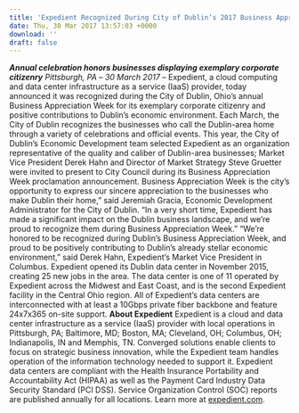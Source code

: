 ```yaml
---
title: 'Expedient Recognized During City of Dublin’s 2017 Business Appreciation Week'
date: Thu, 30 Mar 2017 13:57:03 +0000
download: ''
draft: false
---
```


**_Annual celebration honors businesses displaying exemplary corporate citizenry_** _Pittsburgh, PA_ – _30 March 2017_ – Expedient, a cloud computing and data center infrastructure as a service (IaaS) provider, today announced it was recognized during the City of Dublin, Ohio’s annual Business Appreciation Week for its exemplary corporate citizenry and positive contributions to Dublin’s economic environment. Each March, the City of Dublin recognizes the businesses who call the Dublin-area home through a variety of celebrations and official events. This year, the City of Dublin’s Economic Development team selected Expedient as an organization representative of the quality and caliber of Dublin-area businesses; Market Vice President Derek Hahn and Director of Market Strategy Steve Gruetter were invited to present to City Council during its Business Appreciation Week proclamation announcement. Business Appreciation Week is the city’s opportunity to express our sincere appreciation to the businesses who make Dublin their home,” said Jeremiah Gracia, Economic Development Administrator for the City of Dublin. “In a very short time, Expedient has made a significant impact on the Dublin business landscape, and we’re proud to recognize them during Business Appreciation Week.” “We’re honored to be recognized during Dublin’s Business Appreciation Week, and proud to be positively contributing to Dublin’s already stellar economic environment,” said Derek Hahn, Expedient’s Market Vice President in Columbus. Expedient opened its Dublin data center in November 2015, creating 25 new jobs in the area. The data center is one of 11 operated by Expedient across the Midwest and East Coast, and is the second Expedient facility in the Central Ohio region. All of Expedient’s data centers are interconnected with at least a 10Gbps private fiber backbone and feature 24x7x365 on-site support. **About Expedient** Expedient is a cloud and data center infrastructure as a service (IaaS) provider with local operations in Pittsburgh, PA; Baltimore, MD; Boston, MA; Cleveland, OH; Columbus, OH; Indianapolis, IN and Memphis, TN. Converged solutions enable clients to focus on strategic business innovation, while the Expedient team handles operation of the information technology needed to support it. Expedient data centers are compliant with the Health Insurance Portability and Accountability Act (HIPAA) as well as the Payment Card Industry Data Security Standard (PCI DSS). Service Organization Control (SOC) reports are published annually for all locations. Learn more at [expedient.com](https://www.expedient.com/).